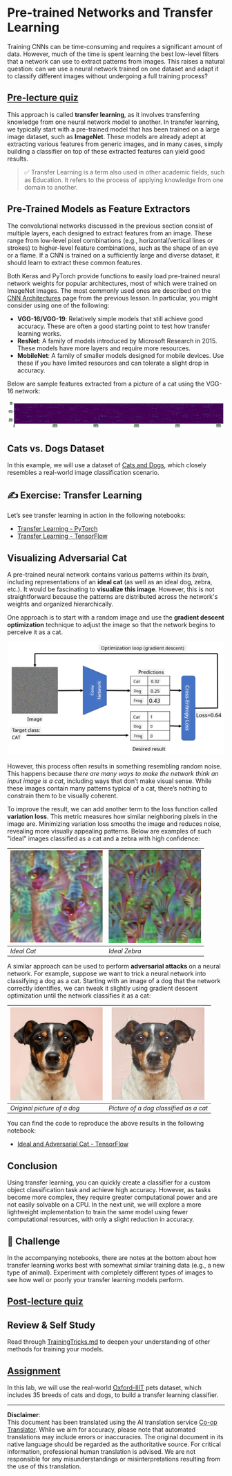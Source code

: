 <!--
CO_OP_TRANSLATOR_METADATA:
{
  "original_hash": "717775c4050ccbffbe0c961ad8bf7bf7",
  "translation_date": "2025-08-31T17:36:54+00:00",
  "source_file": "lessons/4-ComputerVision/08-TransferLearning/README.md",
  "language_code": "en"
}
-->
# Pre-trained Networks and Transfer Learning

Training CNNs can be time-consuming and requires a significant amount of data. However, much of the time is spent learning the best low-level filters that a network can use to extract patterns from images. This raises a natural question: can we use a neural network trained on one dataset and adapt it to classify different images without undergoing a full training process?

## [Pre-lecture quiz](https://ff-quizzes.netlify.app/en/ai/quiz/15)

This approach is called **transfer learning**, as it involves transferring knowledge from one neural network model to another. In transfer learning, we typically start with a pre-trained model that has been trained on a large image dataset, such as **ImageNet**. These models are already adept at extracting various features from generic images, and in many cases, simply building a classifier on top of these extracted features can yield good results.

> ✅ Transfer Learning is a term also used in other academic fields, such as Education. It refers to the process of applying knowledge from one domain to another.

## Pre-Trained Models as Feature Extractors

The convolutional networks discussed in the previous section consist of multiple layers, each designed to extract features from an image. These range from low-level pixel combinations (e.g., horizontal/vertical lines or strokes) to higher-level feature combinations, such as the shape of an eye or a flame. If a CNN is trained on a sufficiently large and diverse dataset, it should learn to extract these common features.

Both Keras and PyTorch provide functions to easily load pre-trained neural network weights for popular architectures, most of which were trained on ImageNet images. The most commonly used ones are described on the [CNN Architectures](../07-ConvNets/CNN_Architectures.md) page from the previous lesson. In particular, you might consider using one of the following:

* **VGG-16/VGG-19**: Relatively simple models that still achieve good accuracy. These are often a good starting point to test how transfer learning works.
* **ResNet**: A family of models introduced by Microsoft Research in 2015. These models have more layers and require more resources.
* **MobileNet**: A family of smaller models designed for mobile devices. Use these if you have limited resources and can tolerate a slight drop in accuracy.

Below are sample features extracted from a picture of a cat using the VGG-16 network:

![Features extracted by VGG-16](../../../../../translated_images/features.6291f9c7ba3a0b951af88fc9864632b9115365410765680680d30c927dd67354.en.png)

## Cats vs. Dogs Dataset

In this example, we will use a dataset of [Cats and Dogs](https://www.microsoft.com/download/details.aspx?id=54765&WT.mc_id=academic-77998-cacaste), which closely resembles a real-world image classification scenario.

## ✍️ Exercise: Transfer Learning

Let’s see transfer learning in action in the following notebooks:

* [Transfer Learning - PyTorch](TransferLearningPyTorch.ipynb)
* [Transfer Learning - TensorFlow](TransferLearningTF.ipynb)

## Visualizing Adversarial Cat

A pre-trained neural network contains various patterns within its *brain*, including representations of an **ideal cat** (as well as an ideal dog, zebra, etc.). It would be fascinating to **visualize this image**. However, this is not straightforward because the patterns are distributed across the network's weights and organized hierarchically.

One approach is to start with a random image and use the **gradient descent optimization** technique to adjust the image so that the network begins to perceive it as a cat.

![Image Optimization Loop](../../../../../translated_images/ideal-cat-loop.999fbb8ff306e044f997032f4eef9152b453e6a990e449bbfb107de2493cc37e.en.png)

However, this process often results in something resembling random noise. This happens because *there are many ways to make the network think an input image is a cat*, including ways that don’t make visual sense. While these images contain many patterns typical of a cat, there’s nothing to constrain them to be visually coherent.

To improve the result, we can add another term to the loss function called **variation loss**. This metric measures how similar neighboring pixels in the image are. Minimizing variation loss smooths the image and reduces noise, revealing more visually appealing patterns. Below are examples of such "ideal" images classified as a cat and a zebra with high confidence:

![Ideal Cat](../../../../../translated_images/ideal-cat.203dd4597643d6b0bd73038b87f9c0464322725e3a06ab145d25d4a861c70592.en.png) | ![Ideal Zebra](../../../../../translated_images/ideal-zebra.7f70e8b54ee15a7a314000bb5df38a6cfe086ea04d60df4d3ef313d046b98a2b.en.png)
-----|-----
*Ideal Cat* | *Ideal Zebra*

A similar approach can be used to perform **adversarial attacks** on a neural network. For example, suppose we want to trick a neural network into classifying a dog as a cat. Starting with an image of a dog that the network correctly identifies, we can tweak it slightly using gradient descent optimization until the network classifies it as a cat:

![Picture of a Dog](../../../../../translated_images/original-dog.8f68a67d2fe0911f33041c0f7fce8aa4ea919f9d3917ec4b468298522aeb6356.en.png) | ![Picture of a dog classified as a cat](../../../../../translated_images/adversarial-dog.d9fc7773b0142b89752539bfbf884118de845b3851c5162146ea0b8809fc820f.en.png)
-----|-----
*Original picture of a dog* | *Picture of a dog classified as a cat*

You can find the code to reproduce the above results in the following notebook:

* [Ideal and Adversarial Cat - TensorFlow](AdversarialCat_TF.ipynb)

## Conclusion

Using transfer learning, you can quickly create a classifier for a custom object classification task and achieve high accuracy. However, as tasks become more complex, they require greater computational power and are not easily solvable on a CPU. In the next unit, we will explore a more lightweight implementation to train the same model using fewer computational resources, with only a slight reduction in accuracy.

## 🚀 Challenge

In the accompanying notebooks, there are notes at the bottom about how transfer learning works best with somewhat similar training data (e.g., a new type of animal). Experiment with completely different types of images to see how well or poorly your transfer learning models perform.

## [Post-lecture quiz](https://ff-quizzes.netlify.app/en/ai/quiz/16)

## Review & Self Study

Read through [TrainingTricks.md](TrainingTricks.md) to deepen your understanding of other methods for training your models.

## [Assignment](lab/README.md)

In this lab, we will use the real-world [Oxford-IIIT](https://www.robots.ox.ac.uk/~vgg/data/pets/) pets dataset, which includes 35 breeds of cats and dogs, to build a transfer learning classifier.

---

**Disclaimer**:  
This document has been translated using the AI translation service [Co-op Translator](https://github.com/Azure/co-op-translator). While we aim for accuracy, please note that automated translations may include errors or inaccuracies. The original document in its native language should be regarded as the authoritative source. For critical information, professional human translation is advised. We are not responsible for any misunderstandings or misinterpretations resulting from the use of this translation.